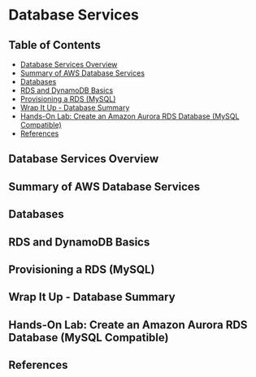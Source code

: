 # Database Services


## Table of Contents
<!-- START doctoc generated TOC please keep comment here to allow auto update -->
<!-- DON'T EDIT THIS SECTION, INSTEAD RE-RUN doctoc TO UPDATE -->


- [Database Services Overview](#database-services-overview)
- [Summary of AWS Database Services](#summary-of-aws-database-services)
- [Databases](#databases)
- [RDS and DynamoDB Basics](#rds-and-dynamodb-basics)
- [Provisioning a RDS (MySQL)](#provisioning-a-rds-mysql)
- [Wrap It Up - Database Summary](#wrap-it-up---database-summary)
- [Hands-On Lab: Create an Amazon Aurora RDS Database (MySQL Compatible)](#hands-on-lab-create-an-amazon-aurora-rds-database-mysql-compatible)
- [References](#references)

<!-- END doctoc generated TOC please keep comment here to allow auto update -->


## Database Services Overview


## Summary of AWS Database Services


## Databases


## RDS and DynamoDB Basics


## Provisioning a RDS (MySQL)


## Wrap It Up - Database Summary


## Hands-On Lab: Create an Amazon Aurora RDS Database (MySQL Compatible)


## References
